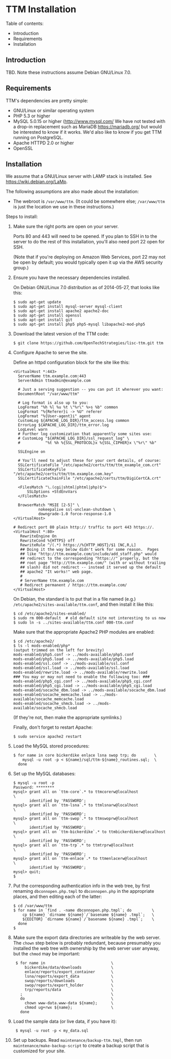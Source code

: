 TTM Installation
================

Table of contents:

 * Introduction
 * Requirements
 * Installation
 
Introduction
------------

TBD.  Note these instructions assume Debian GNU/Linux 7.0.

Requirements 
-------------

TTM's dependencies are pretty simple:

 * GNU/Linux or similar operating system
 * PHP 5.3 or higher
 * MySQL 5.0.15 or higher (<http://www.mysql.com/>
   We have not tested with a drop-in replacement such as MariaDB
   <https://mariadb.org/> but would be interested to know if it works.
   We'd also like to know if you get TTM running on PostgreSQL.
 * Apache HTTPD 2.0 or higher
 * OpenSSL

Installation
------------

We assume that a GNU/Linux server with LAMP stack is installed.
See https://wiki.debian.org/LaMp.

The following assumptions are also made about the installation:

 * The webroot is `/var/www/ttm`.
   (It could be somewhere else; `/var/www/ttm` is just the location
   we use in these instructions.)

Steps to install:

1.  Make sure the right ports are open on your server.

    Ports 80 and 443 will need to be opened.  If you plan to SSH in to
    the server to do the rest of this installation, you'll also need
    port 22 open for SSH.

    (Note that if you're deploying on Amazon Web Services, port 22 may
    not be open by default; you would typically open it up via the AWS
    security group.)

2.  Ensure you have the necessary dependencies installed.

    On Debian GNU/Linux 7.0 distribution as of 2014-05-27, that looks
    like this:

        $ sudo apt-get update
        $ sudo apt-get install mysql-server mysql-client
        $ sudo apt-get install apache2 apache2-doc
        $ sudo apt-get install openssl
        $ sudo apt-get install git
        $ sudo apt-get install php5 php5-mysql libapache2-mod-php5

3.  Download the latest version of the TTM code:
   
        $ git clone https://github.com/OpenTechStrategies/lisc-ttm.git ttm

4.  Configure Apache to serve the site.

    Define an httpd configuration block for the site like this:

        <VirtualHost *:443>
          ServerName ttm.example.com:443
          ServerAdmin ttmadmin@example.com
          
          # Just a serving suggestion -- you can put it wherever you want:
          DocumentRoot "/var/www/ttm"
          
          # Log format is also up to you:
          LogFormat "%h %l %u %t \"%r\" %>s %b" common
          LogFormat "%{Referer}i -> %U" referer
          LogFormat "%{User-agent}i" agent
          CustomLog ${APACHE_LOG_DIR}/ttm_access.log common
          ErrorLog ${APACHE_LOG_DIR}/ttm_error.log
          LogLevel warn
          # Further log customization that apparently some sites use:
          # CustomLog "${APACHE_LOG_DIR}/ssl_request_log" \
          #           "%t %h %{SSL_PROTOCOL}x %{SSL_CIPHER}x \"%r\" %b"
          
          SSLEngine on
          
          # You'll need to adjust these for your cert details, of course:
          SSLCertificateFile "/etc/apache2/certs/ttm/ttm_example_com.crt"
          SSLCertificateKeyFile "/etc/apache2/certs/ttm/ttm.example.com.key"
          SSLCertificateChainFile "/etc/apache2/certs/ttm/DigiCertCA.crt"
          
          <FilesMatch "\.(cgi|shtml|phtml|php)$">
              SSLOptions +StdEnvVars
          </FilesMatch>
          
          BrowserMatch "MSIE [2-5]" \
                   nokeepalive ssl-unclean-shutdown \
                   downgrade-1.0 force-response-1.0
        </VirtualHost>
          
        # Redirect port 80 plain http:// traffic to port 443 https://.
        <VirtualHost *:80>
           RewriteEngine On
           RewriteCond %{HTTPS} off
           RewriteRule ^/(.*) https://%{HTTP_HOST}/$1 [NC,R,L]
           ## Doing it the way below didn't work for some reason.  Pages
           ## like "http://ttm.example.com/include/add_staff.php" would
           ## redirect to the corresponding "https://" properly, but the
           ## root page "http://ttm.example.com/" (with or without trailing
           ## slash) did not redirect -- instead it served up the default
           ## apache2 "It works!" web page.
           #
           # ServerName ttm.example.com
           # Redirect permanent / https://ttm.example.com/
        </VirtualHost>

    On Debian, the standard is to put that in a file named (e.g.)
    `/etc/apache2/sites-available/ttm.conf`, and then install it like
    this:

        $ cd /etc/apache2/sites-enabled/
        $ sudo rm 000-default  # old default site not interesting to us now
        $ sudo ln -s ../sites-available/ttm.conf 000-ttm.conf

    Make sure that the appropriate Apache2 PHP modules are enabled:

        $ cd /etc/apache2/
        $ ls -l mods-enabled/php*
        (output trimmed on the left for brevity)
        mods-enabled/php5.conf -> ../mods-available/php5.conf
        mods-enabled/php5.load -> ../mods-available/php5.load
        mods-enabled/ssl.conf -> ../mods-available/ssl.conf
        mods-enabled/ssl.load -> ../mods-available/ssl.load
        mods-enabled/rewrite.load -> ../mods-available/rewrite.load
        ### You may or may not need to enable the following too: ###
        mods-enabled/php5_cgi.conf -> ../mods-available/php5_cgi.conf
        mods-enabled/php5_cgi.load -> ../mods-available/php5_cgi.load
        mods-enabled/socache_dbm.load -> ../mods-available/socache_dbm.load
        mods-enabled/socache_memcache.load -> ../mods-available/socache_memcache.load
        mods-enabled/socache_shmcb.load -> ../mods-available/socache_shmcb.load

    (If they're not, then make the appropriate symlinks.)

    Finally, don't forget to restart Apache:

        $ sudo service apache2 restart

5.  Load the MySQL stored procedures:

        $ for name in core bickerdike enlace lsna swop trp; do        \
            mysql -u root -p < ${name}/sql/ttm-${name}_routines.sql;  \
          done

6.  Set up the MySQL databases:

        $ mysql -u root -p
        Password: ********
        mysql> grant all on `ttm-core`.* to ttmcorerw@localhost             \
               identified by 'PASSWORD';
        mysql> grant all on `ttm-lsna`.* to ttmlsnarw@localhost             \
               identified by 'PASSWORD';
        mysql> grant all on `ttm-swop`.* to ttmswoprw@localhost             \
               identified by 'PASSWORD';
        mysql> grant all on `ttm-bickerdike`.* to ttmbickerdikerw@localhost \
               identified by 'PASSWORD';
        mysql> grant all on `ttm-trp`.* to ttmtrprw@localhost               \
               identified by 'PASSWORD';
        mysql> grant all on `ttm-enlace`.* to ttmenlacerw@localhost         \
               identified by 'PASSWORD';
        mysql> quit;
        $ 

7.  Put the corresponding authentication info in the web tree, by
    first renaming `dbconnopen.php.tmpl` to `dbconnopen.php` in the
    appropriate places, and then editing each of the latter:

        $ cd /var/www/ttm
        $ for name in `find . -name dbconnopen.php.tmpl`; do         \
            cp ${name} `dirname ${name}`/`basename ${name} .tmpl`;   \
            ${EDITOR} `dirname ${name}`/`basename ${name} .tmpl`;    \  
          done
        $

7. Make sure the export data directories are writeable by the web
   server.  The `chown` step below is probably redundant, because
   presumably you installed the web tree with ownership by the web
   server user anyway, but the `chmod` may be important:

        $ for name in                             \
            bickerdike/data/downloads             \
            enlace/reports/export_container       \
            lsna/reports/export_data              \
            swop/reports/downloads                \
            swop/reports/export_holder            \
            trp/reports/data                      \
          ;                                       \
          do                                      \
            chown www-data.www-data ${name};      \
            chmod ug+rwx ${name};                 \
          done

8. Load the sample data (or live data, if you have it):

        $ mysql -u root -p < my_data.sql

9. Set up backups.  Read `maintenance/backup-ttm.tmpl`, then run
   `maintenance/make-backup-script` to create a backup script that is
   customized for your site.
